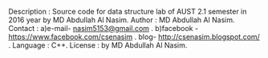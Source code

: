 Description : Source code for data structure lab of AUST 2.1 semester in 2016 year by MD Abdullah Al Nasim.
Author : MD Abdullah Al Nasim.
Contact : a)e-mail- nasim5153@gmail.com .
          b)facebook - https://www.facebook.com/csenasim .
          blog- http://csenasim.blogspot.com/ .
Language : C++.
License : by MD Abdullah Al Nasim.
